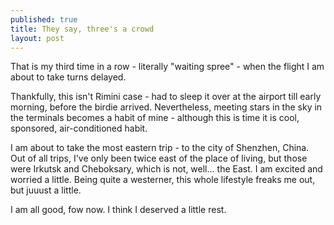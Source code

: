 ```yaml
---
published: true
title: They say, three's a crowd
layout: post
---
```

That is my third time in a row - literally "waiting spree" - when the flight I am about to take turns delayed. 

Thankfully, this isn't Rimini case - had to sleep it over at the airport till early morning, before the birdie arrived. Nevertheless, meeting stars in the sky in the terminals becomes a habit of mine - although this is time it is cool, sponsored, air-conditioned habit.

I am about to take the most eastern trip - to the city of Shenzhen, China. Out of all trips, I've only been twice east of the place of living, but those were Irkutsk and Cheboksary, which is not, well... the East. I am excited and worried a little. Being quite a westerner, this whole lifestyle freaks me out, but juuust a little.

I am all good, fow now. I think I deserved a little rest.